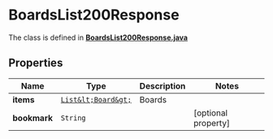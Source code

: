 

# BoardsList200Response

The class is defined in **[BoardsList200Response.java](../../src/main/java/org/openapitools/model/BoardsList200Response.java)**

## Properties

Name | Type | Description | Notes
------------ | ------------- | ------------- | -------------
**items** | [`List&lt;Board&gt;`](Board.md) | Boards | 
**bookmark** | `String` |  |  [optional property]




